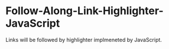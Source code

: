 # Follow-Along-Link-Highlighter-JavaScript
 Links will be followed by highlighter implmeneted by JavaScript.
